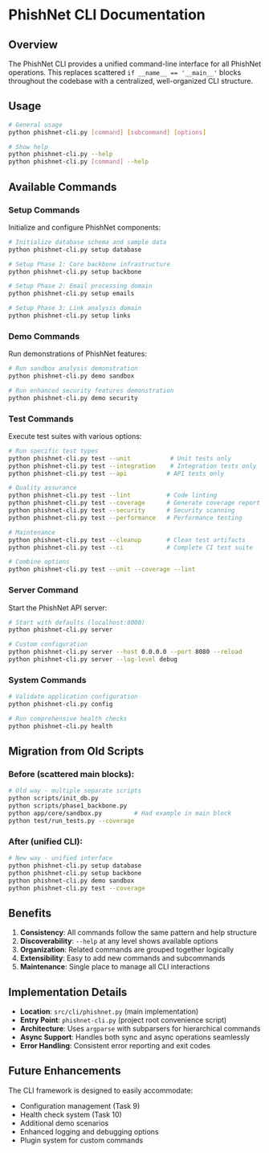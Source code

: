 # PhishNet CLI Documentation

## Overview

The PhishNet CLI provides a unified command-line interface for all PhishNet operations. This replaces scattered `if __name__ == '__main__'` blocks throughout the codebase with a centralized, well-organized CLI structure.

## Usage

```bash
# General usage
python phishnet-cli.py [command] [subcommand] [options]

# Show help
python phishnet-cli.py --help
python phishnet-cli.py [command] --help
```

## Available Commands

### Setup Commands
Initialize and configure PhishNet components:

```bash
# Initialize database schema and sample data
python phishnet-cli.py setup database

# Setup Phase 1: Core backbone infrastructure  
python phishnet-cli.py setup backbone

# Setup Phase 2: Email processing domain
python phishnet-cli.py setup emails

# Setup Phase 3: Link analysis domain
python phishnet-cli.py setup links
```

### Demo Commands
Run demonstrations of PhishNet features:

```bash
# Run sandbox analysis demonstration
python phishnet-cli.py demo sandbox

# Run enhanced security features demonstration  
python phishnet-cli.py demo security
```

### Test Commands
Execute test suites with various options:

```bash
# Run specific test types
python phishnet-cli.py test --unit           # Unit tests only
python phishnet-cli.py test --integration    # Integration tests only
python phishnet-cli.py test --api           # API tests only

# Quality assurance
python phishnet-cli.py test --lint          # Code linting
python phishnet-cli.py test --coverage      # Generate coverage report
python phishnet-cli.py test --security      # Security scanning
python phishnet-cli.py test --performance   # Performance testing

# Maintenance
python phishnet-cli.py test --cleanup       # Clean test artifacts
python phishnet-cli.py test --ci            # Complete CI test suite

# Combine options
python phishnet-cli.py test --unit --coverage --lint
```

### Server Command
Start the PhishNet API server:

```bash
# Start with defaults (localhost:8000)
python phishnet-cli.py server

# Custom configuration
python phishnet-cli.py server --host 0.0.0.0 --port 8080 --reload
python phishnet-cli.py server --log-level debug
```

### System Commands

```bash
# Validate application configuration
python phishnet-cli.py config

# Run comprehensive health checks
python phishnet-cli.py health
```

## Migration from Old Scripts

### Before (scattered main blocks):
```bash
# Old way - multiple separate scripts
python scripts/init_db.py
python scripts/phase1_backbone.py  
python app/core/sandbox.py         # Had example in main block
python test/run_tests.py --coverage
```

### After (unified CLI):
```bash
# New way - unified interface
python phishnet-cli.py setup database
python phishnet-cli.py setup backbone
python phishnet-cli.py demo sandbox
python phishnet-cli.py test --coverage
```

## Benefits

1. **Consistency**: All commands follow the same pattern and help structure
2. **Discoverability**: `--help` at any level shows available options
3. **Organization**: Related commands are grouped together logically  
4. **Extensibility**: Easy to add new commands and subcommands
5. **Maintenance**: Single place to manage all CLI interactions

## Implementation Details

- **Location**: `src/cli/phishnet.py` (main implementation)
- **Entry Point**: `phishnet-cli.py` (project root convenience script)
- **Architecture**: Uses `argparse` with subparsers for hierarchical commands
- **Async Support**: Handles both sync and async operations seamlessly
- **Error Handling**: Consistent error reporting and exit codes

## Future Enhancements

The CLI framework is designed to easily accommodate:

- Configuration management (Task 9)
- Health check system (Task 10)
- Additional demo scenarios
- Enhanced logging and debugging options
- Plugin system for custom commands
